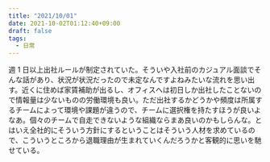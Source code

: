 ```yaml
---
title: "2021/10/01"
date: 2021-10-02T01:12:40+09:00
draft: false
tags:
  - 日常
---
```


週 1 日以上出社ルールが制定されていた。そういや入社前のカジュアル面談でそんな話があり、状況が状況だったので未定なんですよねみたいな流れを思い出す。近くに住めば家賃補助が出るし、オフィスへは初日しか出社したことないので情報量は少ないものの労働環境も良い。ただ出社するかどうかや頻度は所属するチームによって環境や課題が違うので、チームに選択権を持たすほうが良いよなあ。個々のチームで自走できないような組織ならまあ良いのかもしらんな。とはいえ全社的にそういう方針にするということはそういう人材を求めているので、こういうところから退職理由が生まれていくんだろうかと客観的に思いを馳せている。
